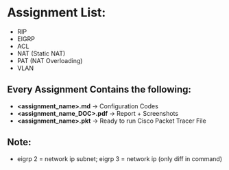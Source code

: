 # Assignment List:
- RIP
- EIGRP 
- ACL
- NAT (Static NAT)
- PAT (NAT Overloading)
- VLAN



## Every Assignment Contains the following:
- **<assignment_name>.md**      → Configuration Codes
- **<assignment_name_DOC>.pdf** → Report + Screenshots
- **<assignment_name>.pkt**    → Ready to run Cisco Packet Tracer File


## Note:
- eigrp 2 = network ip subnet; eigrp 3 = network ip (only diff in command)
